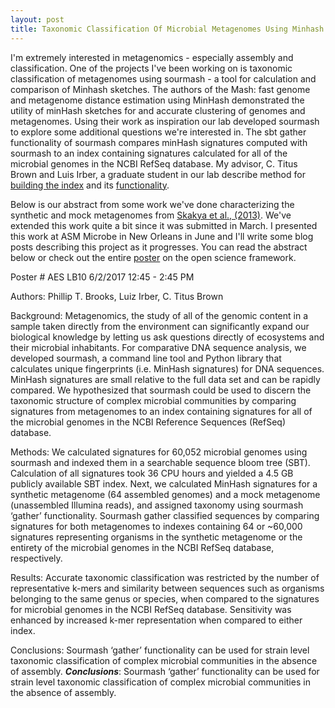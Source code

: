 ```yaml
---
layout: post 
title: Taxonomic Classification Of Microbial Metagenomes Using Minhash Signatures - ASM Microbe 2017
---
```


I'm extremely interested in metagenomics - especially assembly and classification. One of the projects I've been working on is taxonomic classification of metagenomes using sourmash - a tool for calculation and comparison of Minhash sketches. The authors of the Mash: fast genome and metagenome distance estimation using MinHash demonstrated the utility of minHash sketches for and accurate clustering of genomes and metagenomes. Using their work as inspiration our lab developed sourmash to explore some additional questions we're interested in. The sbt gather functionality of sourmash compares minHash signatures computed with sourmash to an index containing signatures calculated for all of the microbial genomes in the NCBI RefSeq database. My advisor, C. Titus Brown and Luis Irber, a graduate student in our lab describe method for [building the index](http://blog.luizirber.org/2016/12/28/soursigs-arch-1/) and its [functionality](http://ivory.idyll.org/blog/2016-sourmash-sbt-more.html).

Below is our abstract from some work we've done characterizing the synthetic and mock metagenomes from [Skakya et al., (2013)](http://onlinelibrary.wiley.com/doi/10.1111/1462-2920.12086/abstract). We've extended this work quite a bit since it was submitted in March. I presented this work at ASM Microbe in New Orleans in June and I'll write some blog posts describing this project as it progresses. You can read the abstract below or check out the entire [poster](https://mfr.osf.io/render?url=https://osf.io/mu4gk/?action=download%26mode=render) on the open science framework. 

Poster # AES LB10 6/2/2017 12:45 - 2:45 PM

Authors: Phillip T. Brooks, Luiz Irber, C. Titus Brown

Background: Metagenomics, the study of all of the genomic content in a sample taken directly from the environment can significantly expand our biological knowledge by letting us ask questions directly of ecosystems and their microbial inhabitants. For comparative DNA sequence analysis, we developed sourmash, a command line tool and Python library that calculates unique fingerprints (i.e. MinHash signatures) for DNA sequences. MinHash signatures are small relative to the full data set and can be rapidly compared. We hypothesized that sourmash could be used to discern the taxonomic structure of complex microbial communities by comparing signatures from metagenomes to an index containing signatures for all of the microbial genomes in the NCBI Reference Sequences (RefSeq) database.

Methods: We calculated signatures for 60,052 microbial genomes using sourmash and indexed them in a searchable sequence bloom tree (SBT). Calculation of all signatures took 36 CPU hours and yielded a 4.5 GB publicly available SBT index. Next, we calculated MinHash signatures for a synthetic metagenome (64 assembled genomes) and a mock metagenome (unassembled Illumina reads), and assigned taxonomy using sourmash ‘gather’ functionality. Sourmash gather classified sequences by comparing signatures for both metagenomes to indexes containing 64 or ~60,000 signatures representing organisms in the synthetic metagenome or the entirety of the microbial genomes in the NCBI RefSeq database, respectively.

Results: Accurate taxonomic classification was restricted by the number of representative k-mers and similarity between sequences such as organisms belonging to the same genus or species, when compared to the signatures for microbial genomes in the NCBI RefSeq database. Sensitivity was enhanced by increased k-mer representation when compared to either index.

Conclusions: Sourmash ‘gather’ functionality can be used for strain level taxonomic classification of complex microbial communities in the absence of assembly.
***Conclusions***: Sourmash ‘gather’ functionality can be used for strain level taxonomic classification of complex microbial communities in the absence of assembly.
